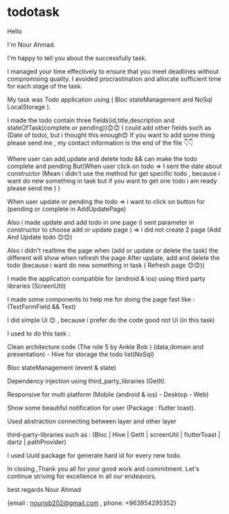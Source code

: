 # todotask

Hello 

I'm Nour Ahmad.

I'm happy to tell you about the successfully task.

I managed your time effectively to ensure that you meet deadlines without compromising quality. I avoided
procrastination and allocate sufficient time for each stage of the task.

My task was Todo application using ( Bloc stateManagement and NoSql LocalStorage ).

I made the todo contain three fields(id,title,description and stateOfTask(complete or pending))😊😊
I could add other fields such as (Date of todo), but i thought this enough😊
If you want to add some thing please send me , my contact information is the end of the file 👇👇

Where user can add,update and delete todo && can make the todo complete and pending
But(When user click on todo => I sent the date about constructor (Mean i didn't use the method for
get specific todo , because i want do new something in task but if you want to get one todo i am
ready please send me ) )

When user update or pending the todo => i want to click on button for (pending or complete in
AddUpdatePage)

Also i made update and add todo in one page (i sent parameter in constructor to choose add or update
page ) => i did not create 2 page (Add And Update todo 😊😊)

Also i didn't realtime the page when (add or update or delete the task) the different will show when
refresh the page After update, add and delete the todo  (because i want do new something in task (
Refresh page 😊😊))

I made the application compatible for (android & ios) using third party libraries (ScreenUtil)

I made some components to help me for doing the page fast like : (TextFormField && Text)

I did simple Ui 😊 , because i prefer do the code good not Ui (in this task)

I used to do this task :

Clean architecture code (The role 5 by Ankle Bob ) (data,domain and presentation) - Hive for storage
the todo list(NoSql)

Bloc stateManagement (event & state)

Dependency injection using third_party_libraries (GetIt).

Responsive for multi platform (Mobile (android & ios) - Desktop - Web)

Show some beautiful notification for user (Package : flutter toast).

Used abstraction connecting between layer and other layer

third-party-libraries such as : (Bloc | Hive | GetIt | screenUtil | flutterToast | dartz |
pathProvider)

I used Uuid package for generate hard id for every new todo.

In closing ,Thank you all for your good work and commitment.
Let's continue striving for excellence in all our endeavors.


best regards
Nour Ahmad

{email : nourjob202@gmail.com , phone: +963954295352}